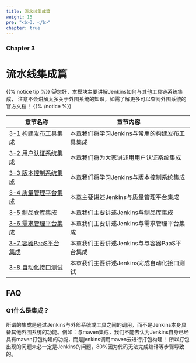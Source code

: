 ```yaml
---
title: 流水线集成篇
weight: 15
pre: "<b>3. </b>"
chapter: true
---
```


### Chapter 3

# 流水线集成篇

{{% notice tip %}}
😺您好，本模块主要讲解Jenkins如何与其他工具链系统集成， 注意不会讲解太多关于外围系统的知识，如需了解更多可以查阅外围系统的官方文档！
{{% /notice %}}


| 章节名称 | 章节内容 |
| ------ | ----------- |
| [3-1 构建发布工具集成](chapter01/_index.en.md) |本章我们将学习Jenkins与常用的构建发布工具集成|
| [3-2 用户认证系统集成](chapter02/_index.en.md) | 本章我们将为大家讲述用用户认证系统集成|
| [3-3 版本控制系统集成](chapter03/_index.en.md) |本章我们将学习Jenkins与版本控制系统集成|
| [3-4 质量管理平台集成](chapter04/_index.en.md) | 本章主要讲述Jenkins与质量管理平台集成|
| [3-5 制品仓库集成](chapter05/_index.en.md) | 本章我们主要讲述Jenkins与制品库集成 |
| [3-6 需求管理平台集成](chapter06/_index.en.md) | 本章我们主要讲述Jenkins与需求管理平台集成 |
| [3-7 容器PaaS平台集成](chapter07/_index.en.md) | 本章我们主要讲述Jenkins与与容器PaaS平台集成 |
| [3-8 自动化接口测试](chapter08/_index.en.md) | 本章我们主要讲述Jenkins完成自动化接口测试 |


## FAQ

### Q1什么是集成？
所谓的集成是通过Jenkins与外部系统或工具之间的调用，而不是Jenkins本身具备其他外围系统的功能。例如：与maven集成，我们不能去认为Jenkins自身已经具有maven打包构建的功能，而是jenkins调用maven去进行打包构建！ 所以打包出现的问题未必一定是Jenkins的问题，80%因为代码无法完成编译等步骤导致的。